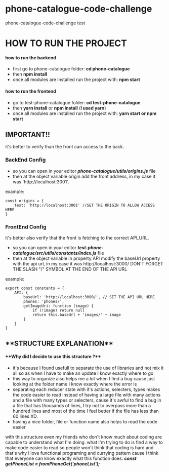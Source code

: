 # phone-catalogue-code-challenge
phone-catalogue-code-challenge test

<h1>HOW TO RUN THE PROJECT</h1>

<h4> how to run the backend </h4>

* first go to phone-catalogue folder: **cd phone-catalogue**
* then **npm install**
* once all modules are installed run the project with: **npm start**

<h4> how to run the frontend </h4>

* go to test-phone-catalogue folder: **cd test-phone-catalogue**
* then **yarn install** or **npm install** (**I used yarn**)
* once all modules are installed run the project with: **yarn start or npm start**

<h2>IMPORTANT!!</h2>
it's better to verify than the front can access to the back.
<h3>BackEnd Config</h3>

* so you can open in your editor **_phone-catalogue/utils/origins.js_** file
* then at the object variable origin add the front address, in my case it was 'http://localhost:3001'.

example: 


    const origins = {
        test: 'http://localhost:3001' //SET THE ORIGIN TO ALLOW ACCESS HERE
    } 


<h3>FrontEnd Config</h3>

it's better also verify that the front is fetching to the correct API_URL.
* so you can open in your editor **_test-phone-catalogue/src/utils/constants/index.js_** file
* then at the object variable in property API modify the baseUrl property with the api url, in my case it was http://localhost:3000/ DON'T FORGET THE SLASH "/" SYMBOL AT THE END OF THE API URL  

example:


    export const constants = {
        API: {
            baseUrl: 'http://localhost:3000/', // SET THE API URL HERE
            phones: 'phones/',
            getImageUri: function (image) {
                if (!image) return null
                return this.baseUrl + 'images/' + image
            }
        }
    }


<h2>**STRUCTURE EXPLANATION**</h2>

<h4>**Why did I decide to use this structure ?**</h4>

* it's because I found usefull to separate the use of libraries and not mix it all so as when I have to make an update I know exactly where to go
* this way to organize also helps me a lot when I find a bug cause just looking at the folder name I know exactly where the error is
* separating each reducer state with it's actions, selecters, types makes the code easier to read instead of having a large file with many actions and a file with many types or selecters, cause it's awful to find a bug in a file that has thousands of lines, I try not to overpass more than a hundred lines and most of the time I feel better if the file has less than 60 lines XD.
* having a nice folder, file or function name also helps to read the code easier

with this structure even my friends who don't know much about coding are capable to understand what I'm doing.
what I'm trying to do is find a way to make code easier to read so people won't think that coding is hard and that's why I love functional programing and currying pattern cause I think that everyone can know exactly what this function does: **_const getPhoneList = fromPhoneGet('phoneList');_**
